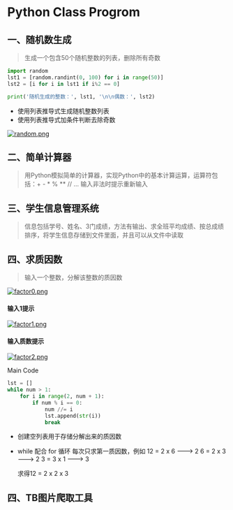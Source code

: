 # Python Class Progrom

## 一、随机数生成
> 生成一个包含50个随机整数的列表，删除所有奇数

```python
import random 
lst1 = [random.randint(0, 100) for i in range(50)]
lst2 = [i for i in lst1 if i%2 == 0]

print('随机生成的整数：', lst1, '\n\n偶数：', lst2)
```

- 使用列表推导式生成随机整数列表
- 使用列表推导式加条件判断去除奇数


[![random.png](https://s3.ax1x.com/2020/11/28/Dy76OA.png)](https://imgchr.com/i/Dy76OA)


## 二、简单计算器
> 用Python模拟简单的计算器，实现Python中的基本计算运算，运算符包括：+ - * % ** // ... 输入非法时提示重新输入


## 三、学生信息管理系统
> 信息包括学号、姓名、3门成绩，方法有输出、求全班平均成绩、按总成绩排序，将学生信息存储到文件里面，并且可以从文件中读取

## 四、求质因数
>  输入一个整数，分解该整数的质因数


[![factor0.png](https://s3.ax1x.com/2020/11/28/Dy5YUU.png)](https://imgchr.com/i/Dy5YUU)


#### 输入1提示
[![factor1.png](https://s3.ax1x.com/2020/11/28/DyHNcQ.png)](https://imgchr.com/i/DyHNcQ)

#### 输入质数提示
[![factor2.png](https://s3.ax1x.com/2020/11/28/DyH69U.png)](https://imgchr.com/i/DyH69U)

Main Code
```python
lst = []
while num > 1:
	for i in range(2, num + 1):
		if num % i == 0:
			num //= i
			lst.append(str(i))
			break
```
- 创建空列表用于存储分解出来的质因数
- while 配合 for 循环 每次只求第一质因数，例如
	12 = 2 x 6 --->  2
	6 = 2 x 3 --->  2
	3 = 3 x 1 --->  3
	
	求得12 = 2 x 2 x 3


	



## 四、TB图片爬取工具

